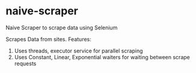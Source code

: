 # naive-scraper
Naive Scraper to scrape data using Selenium

Scrapes Data from sites. Features:

1) Uses threads, executor service for parallel scraping
2) Uses Constant, Linear, Exponential waiters for waiting between scrape requests
